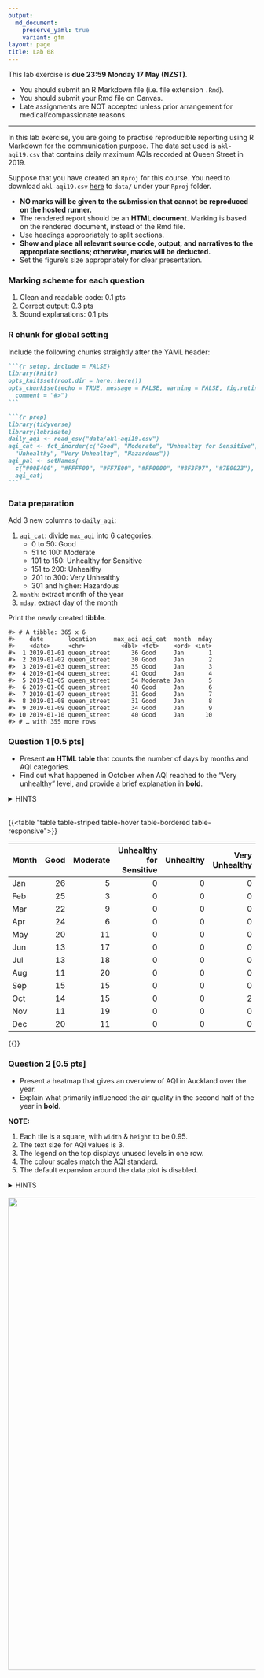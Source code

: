 ```yaml
---
output: 
  md_document:
    preserve_yaml: true
    variant: gfm
layout: page
title: Lab 08
---
```


This lab exercise is **due 23:59 Monday 17 May (NZST)**.

-   You should submit an R Markdown file (i.e. file extension `.Rmd`).
-   You should submit your Rmd file on Canvas.
-   Late assignments are NOT accepted unless prior arrangement for
    medical/compassionate reasons.

------------------------------------------------------------------------

In this lab exercise, you are going to practise reproducible reporting
using R Markdown for the communication purpose. The data set used is
`akl-aqi19.csv` that contains daily maximum AQIs recorded at Queen
Street in 2019.

Suppose that you have created an `Rproj` for this course. You need to
download `akl-aqi19.csv`
[here](https://raw.githubusercontent.com/STATS-UOA/stats220/master/lectures/data/akl-aqi19.csv)
to `data/` under your `Rproj` folder.

-   **NO marks will be given to the submission that cannot be reproduced
    on the hosted runner.**
-   The rendered report should be an **HTML document**. Marking is based
    on the rendered document, instead of the Rmd file.
-   Use headings appropriately to split sections.
-   **Show and place all relevant source code, output, and narratives to
    the appropriate sections; otherwise, marks will be deducted.**
-   Set the figure’s size appropriately for clear presentation.

### Marking scheme for each question

1.  Clean and readable code: 0.1 pts
2.  Correct output: 0.3 pts
3.  Sound explanations: 0.1 pts

### R chunk for global setting

Include the following chunks straightly after the YAML header:

```` markdown
```{r setup, include = FALSE}
library(knitr)
opts_knit$set(root.dir = here::here())
opts_chunk$set(echo = TRUE, message = FALSE, warning = FALSE, fig.retina = 3,
  comment = "#>")
```

```{r prep}
library(tidyverse)
library(lubridate)
daily_aqi <- read_csv("data/akl-aqi19.csv")
aqi_cat <- fct_inorder(c("Good", "Moderate", "Unhealthy for Sensitive",
  "Unhealthy", "Very Unhealthy", "Hazardous"))
aqi_pal <- setNames(
  c("#00E400", "#FFFF00", "#FF7E00", "#FF0000", "#8F3F97", "#7E0023"),
  aqi_cat)
```
````

### Data preparation

Add 3 new columns to `daily_aqi`:

1.  `aqi_cat`: divide `max_aqi` into 6 categories:
    -   0 to 50: Good
    -   51 to 100: Moderate
    -   101 to 150: Unhealthy for Sensitive
    -   151 to 200: Unhealthy
    -   201 to 300: Very Unhealthy
    -   301 and higher: Hazardous
2.  `month`: extract month of the year
3.  `mday`: extract day of the month

Print the newly created **tibble**.

    #> # A tibble: 365 x 6
    #>    date       location     max_aqi aqi_cat  month  mday
    #>    <date>     <chr>          <dbl> <fct>    <ord> <int>
    #>  1 2019-01-01 queen_street      36 Good     Jan       1
    #>  2 2019-01-02 queen_street      30 Good     Jan       2
    #>  3 2019-01-03 queen_street      35 Good     Jan       3
    #>  4 2019-01-04 queen_street      41 Good     Jan       4
    #>  5 2019-01-05 queen_street      54 Moderate Jan       5
    #>  6 2019-01-06 queen_street      48 Good     Jan       6
    #>  7 2019-01-07 queen_street      31 Good     Jan       7
    #>  8 2019-01-08 queen_street      31 Good     Jan       8
    #>  9 2019-01-09 queen_street      34 Good     Jan       9
    #> 10 2019-01-10 queen_street      40 Good     Jan      10
    #> # … with 355 more rows

### Question 1 \[0.5 pts\]

-   Present **an HTML table** that counts the number of days by months
    and AQI categories.
-   Find out what happened in October when AQI reached to the “Very
    unhealthy” level, and provide a brief explanation in **bold**.

<details>
<summary>
HINTS
</summary>

1.  You need to use `group_by(.drop = FALSE)` for keeping zeros.

</details>

<br>

{{<table "table table-striped table-hover table-bordered table-responsive">}}

| Month | Good | Moderate | Unhealthy for Sensitive | Unhealthy | Very Unhealthy | Hazardous |
|:------|-----:|---------:|------------------------:|----------:|---------------:|----------:|
| Jan   |   26 |        5 |                       0 |         0 |              0 |         0 |
| Feb   |   25 |        3 |                       0 |         0 |              0 |         0 |
| Mar   |   22 |        9 |                       0 |         0 |              0 |         0 |
| Apr   |   24 |        6 |                       0 |         0 |              0 |         0 |
| May   |   20 |       11 |                       0 |         0 |              0 |         0 |
| Jun   |   13 |       17 |                       0 |         0 |              0 |         0 |
| Jul   |   13 |       18 |                       0 |         0 |              0 |         0 |
| Aug   |   11 |       20 |                       0 |         0 |              0 |         0 |
| Sep   |   15 |       15 |                       0 |         0 |              0 |         0 |
| Oct   |   14 |       15 |                       0 |         0 |              2 |         0 |
| Nov   |   11 |       19 |                       0 |         0 |              0 |         0 |
| Dec   |   20 |       11 |                       0 |         0 |              0 |         0 |

{{</table>}}

### Question 2 \[0.5 pts\]

-   Present a heatmap that gives an overview of AQI in Auckland over the
    year.
-   Explain what primarily influenced the air quality in the second half
    of the year in **bold**.

**NOTE:**

1.  Each tile is a square, with `width` & `height` to be 0.95.
2.  The text size for AQI values is 3.
3.  The legend on the top displays unused levels in one row.
4.  The colour scales match the AQI standard.
5.  The default expansion around the data plot is disabled.

<details>
<summary>
HINTS
</summary>

1.  You need to use `expand = expansion()` in `scale_*()` to disable
    expansion.

</details>

<br>

<img src="/figures/lab08-q2-1.png" width="960" />
